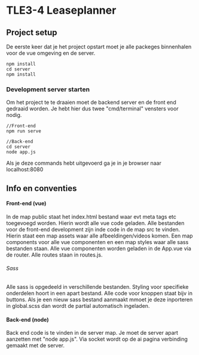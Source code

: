 # TLE3-4 Leaseplanner

## Project setup
De eerste keer dat je het project opstart moet je alle packeges binnenhalen voor de vue omgeving en de server.

```
npm install
cd server
npm install
```

### Development server starten
Om het project te te draaien moet de backend server en de front end gedraaid worden. Je hebt hier dus twee "cmd/terminal" vensters voor nodig.

```
//Front-end
npm run serve

//Back-end
cd server
node app.js
```
Als je deze commands hebt uitgevoerd ga je in je browser naar localhost:8080


## Info en conventies

#### Front-end (vue)
In de map public staat het index.html bestand waar evt meta tags etc toegevoegd worden. Hierin wordt alle vue code geladen.
Alle bestanden voor de front-end development zijn inde code in de map src te vinden. Hierin staat een map assets waar alle afbeeldingen/videos komen. Een map components voor alle vue componenten en een map styles waar alle sass bestanden staan. Alle vue componenten worden geladen in de App.vue via de router. Alle routes staan in routes.js.

###### Sass
Alle sass is opgedeeld in verschillende bestanden. Styling voor specifieke onderdelen hoort in een apart bestand. Alle code voor knoppen staat bijv in buttons. Als je een nieuw sass bestand aanmaakt mmoet je deze inporteren in global.scss dan wordt de partial automatisch ingeladen.


#### Back-end (node)
Back end code is te vinden in de server map. Je moet de server apart aanzetten met "node app.js". Via socket wordt op de ai pagina verbinding gemaakt met de server.